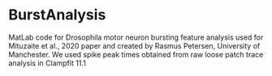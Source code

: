 # BurstAnalysis
MatLab code for Drosophila motor neuron bursting feature analysis used for Mituzaite et al., 2020 paper and created by Rasmus Petersen, University of Manchester. We used spike peak times obtained from raw loose patch trace analysis in Clampfit 11.1

